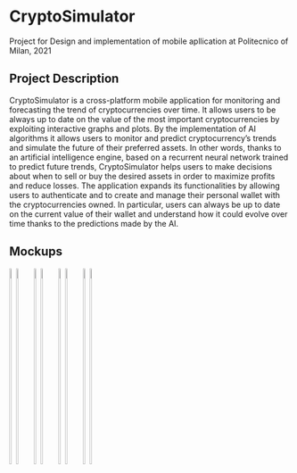 # CryptoSimulator
 Project for Design and implementation of mobile apllication at Politecnico of Milan, 2021

## Project Description
CryptoSimulator is a cross-platform mobile application for monitoring and forecasting the trend of cryptocurrencies over time.
It allows users to be always up to date on the value of the most important cryptocurrencies by exploiting interactive graphs and plots. By the implementation of AI algorithms it allows users to monitor and predict cryptocurrency’s trends and simulate the future of their preferred assets. In other words, thanks to an artificial intelligence engine, based on a recurrent neural network trained to predict future trends, CryptoSimulator helps users to make decisions about when to sell or buy the desired assets in order to maximize profits and reduce losses.
The application expands its functionalities by allowing users to authenticate and to create and manage their personal wallet with the cryptocurrencies owned. In particular, users can always be up to date on the current value of their wallet and understand how it could evolve over time thanks to the predictions made by the AI.

## Mockups
<div style="display: inline-block;">
 <img width="30%" style="float: left; margin: auto;" src="https://user-images.githubusercontent.com/56433128/122672469-eaa23f80-d1cb-11eb-8ebf-f21aca9685fe.png">
  <img width="30%" style="float: left; margin: auto;" src="https://user-images.githubusercontent.com/56433128/122672470-ebd36c80-d1cb-11eb-9377-691f75ad65f0.png">
</div>
<div style="display: inline-block;">
 <img width="30%" style="float: left; margin: auto;" src="https://user-images.githubusercontent.com/56433128/122672476-ee35c680-d1cb-11eb-9542-e5393fb8057f.png">
  <img width="30%" style="float: left; margin: auto;" src="https://user-images.githubusercontent.com/56433128/122672477-ef66f380-d1cb-11eb-82e5-c62845a554b3.png">
</div>
<div style="display: inline-block;">
 <img width="30%" style="float: left; margin: auto;" src="https://user-images.githubusercontent.com/56433128/122672482-f1c94d80-d1cb-11eb-8b5d-b1f1b4ed7437.png">
  <img width="30%" style="float: left; margin: auto;" src="https://user-images.githubusercontent.com/56433128/122672481-f130b700-d1cb-11eb-9052-dfdbc4fe1709.png">
</div>
<div style="display: inline-block;">
 <img width="30%" style="float: left; margin: auto;" src="https://user-images.githubusercontent.com/56433128/122672483-f42ba780-d1cb-11eb-8530-ffc9115dd509.png">
  <img width="30%" style="float: left; margin: auto;" src="https://user-images.githubusercontent.com/56433128/122672485-f4c43e00-d1cb-11eb-8f8e-beb4754e7e36.png">
</div>
